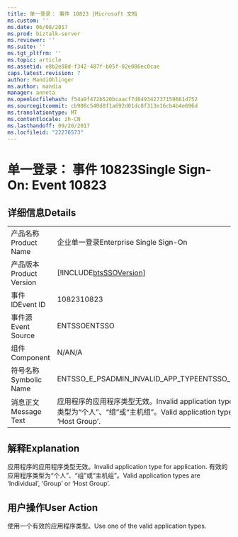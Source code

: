 ```yaml
---
title: 单一登录： 事件 10823 |Microsoft 文档
ms.custom: ''
ms.date: 06/08/2017
ms.prod: biztalk-server
ms.reviewer: ''
ms.suite: ''
ms.tgt_pltfrm: ''
ms.topic: article
ms.assetid: e8b2e88d-f342-487f-b05f-02e086ec0cae
caps.latest.revision: 7
author: MandiOhlinger
ms.author: mandia
manager: anneta
ms.openlocfilehash: f54a9f472b520bcaacf7d849342737159661d752
ms.sourcegitcommit: cb908c540d8f1a692d01dc8f313e16cb4b4e696d
ms.translationtype: MT
ms.contentlocale: zh-CN
ms.lasthandoff: 09/20/2017
ms.locfileid: "22276573"
---
```

# <a name="single-sign-on-event-10823"></a><span data-ttu-id="2517a-102">单一登录： 事件 10823</span><span class="sxs-lookup"><span data-stu-id="2517a-102">Single Sign-On: Event 10823</span></span>
## <a name="details"></a><span data-ttu-id="2517a-103">详细信息</span><span class="sxs-lookup"><span data-stu-id="2517a-103">Details</span></span>  
  
|||  
|-|-|  
|<span data-ttu-id="2517a-104">产品名称</span><span class="sxs-lookup"><span data-stu-id="2517a-104">Product Name</span></span>|<span data-ttu-id="2517a-105">企业单一登录</span><span class="sxs-lookup"><span data-stu-id="2517a-105">Enterprise Single Sign-On</span></span>|  
|<span data-ttu-id="2517a-106">产品版本</span><span class="sxs-lookup"><span data-stu-id="2517a-106">Product Version</span></span>|[!INCLUDE[btsSSOVersion](../includes/btsssoversion-md.md)]|  
|<span data-ttu-id="2517a-107">事件 ID</span><span class="sxs-lookup"><span data-stu-id="2517a-107">Event ID</span></span>|<span data-ttu-id="2517a-108">10823</span><span class="sxs-lookup"><span data-stu-id="2517a-108">10823</span></span>|  
|<span data-ttu-id="2517a-109">事件源</span><span class="sxs-lookup"><span data-stu-id="2517a-109">Event Source</span></span>|<span data-ttu-id="2517a-110">ENTSSO</span><span class="sxs-lookup"><span data-stu-id="2517a-110">ENTSSO</span></span>|  
|<span data-ttu-id="2517a-111">组件</span><span class="sxs-lookup"><span data-stu-id="2517a-111">Component</span></span>|<span data-ttu-id="2517a-112">N/A</span><span class="sxs-lookup"><span data-stu-id="2517a-112">N/A</span></span>|  
|<span data-ttu-id="2517a-113">符号名称</span><span class="sxs-lookup"><span data-stu-id="2517a-113">Symbolic Name</span></span>|<span data-ttu-id="2517a-114">ENTSSO_E_PSADMIN_INVALID_APP_TYPE</span><span class="sxs-lookup"><span data-stu-id="2517a-114">ENTSSO_E_PSADMIN_INVALID_APP_TYPE</span></span>|  
|<span data-ttu-id="2517a-115">消息正文</span><span class="sxs-lookup"><span data-stu-id="2517a-115">Message Text</span></span>|<span data-ttu-id="2517a-116">应用程序的应用程序类型无效。</span><span class="sxs-lookup"><span data-stu-id="2517a-116">Invalid application type for application.</span></span> <span data-ttu-id="2517a-117">有效的应用程序类型为“个人”、“组”或“主机组”。</span><span class="sxs-lookup"><span data-stu-id="2517a-117">Valid application types are ‘Individual’, ‘Group’ or ‘Host Group’.</span></span>|  
  
## <a name="explanation"></a><span data-ttu-id="2517a-118">解释</span><span class="sxs-lookup"><span data-stu-id="2517a-118">Explanation</span></span>  
 <span data-ttu-id="2517a-119">应用程序的应用程序类型无效。</span><span class="sxs-lookup"><span data-stu-id="2517a-119">Invalid application type for application.</span></span> <span data-ttu-id="2517a-120">有效的应用程序类型为“个人”、“组”或“主机组”。</span><span class="sxs-lookup"><span data-stu-id="2517a-120">Valid application types are ‘Individual’, ‘Group’ or ‘Host Group’.</span></span>  
  
## <a name="user-action"></a><span data-ttu-id="2517a-121">用户操作</span><span class="sxs-lookup"><span data-stu-id="2517a-121">User Action</span></span>  
 <span data-ttu-id="2517a-122">使用一个有效的应用程序类型。</span><span class="sxs-lookup"><span data-stu-id="2517a-122">Use one of the valid application types.</span></span>
